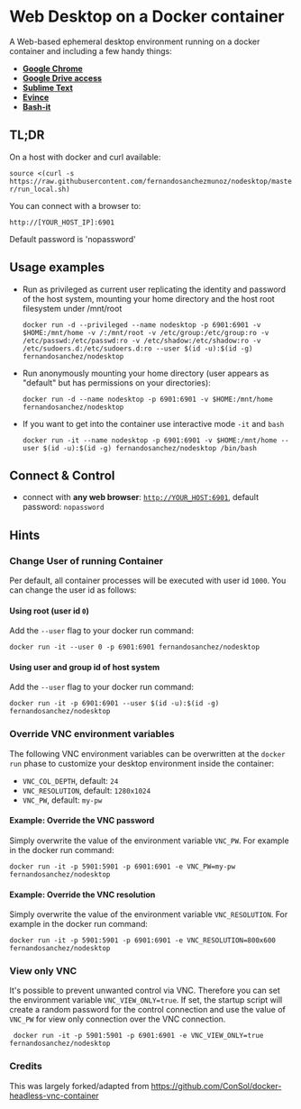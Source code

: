 # Web Desktop on a Docker container

A Web-based ephemeral desktop environment running on a docker container and including a few handy things:

* [**Google Chrome**](https://www.google.com/chrome/)
* [**Google Drive access**](https://astrada.github.io/google-drive-ocamlfuse/)
* [**Sublime Text**](https://www.sublimetext.com/)
* [**Evince**](https://wiki.gnome.org/Apps/Evince)
* [**Bash-it**](https://github.com/Bash-it/bash-it)


## TL;DR

On a host with docker and curl available:

`source <(curl -s https://raw.githubusercontent.com/fernandosanchezmunoz/nodesktop/master/run_local.sh)`

You can connect with a browser to:

`http://[YOUR_HOST_IP]:6901`

Default password is 'nopassword'

## Usage examples

- Run as privileged as current user replicating the identity and password of the host system, mounting your home directory and the host root filesystem under /mnt/root

      docker run -d --privileged --name nodesktop -p 6901:6901 -v $HOME:/mnt/home -v /:/mnt/root -v /etc/group:/etc/group:ro -v /etc/passwd:/etc/passwd:ro -v /etc/shadow:/etc/shadow:ro -v /etc/sudoers.d:/etc/sudoers.d:ro --user $(id -u):$(id -g) fernandosanchez/nodesktop


- Run anonymously mounting your home directory (user appears as "default" but has permissions on your directories):

      docker run -d --name nodesktop -p 6901:6901 -v $HOME:/mnt/home fernandosanchez/nodesktop

- If you want to get into the container use interactive mode `-it` and `bash`
      
      docker run -it --name nodesktop -p 6901:6901 -v $HOME:/mnt/home --user $(id -u):$(id -g) fernandosanchez/nodesktop /bin/bash

## Connect & Control

* connect with __any web browser__: [`http://YOUR_HOST:6901`](http://localhost:6901), default password: `nopassword` 

## Hints

### Change User of running Container

Per default, all container processes will be executed with user id `1000`. You can change the user id as follows: 

#### Using root (user id `0`)
Add the `--user` flag to your docker run command:

    docker run -it --user 0 -p 6901:6901 fernandosanchez/nodesktop

#### Using user and group id of host system
Add the `--user` flag to your docker run command:

    docker run -it -p 6901:6901 --user $(id -u):$(id -g) fernandosanchez/nodesktop

### Override VNC environment variables
The following VNC environment variables can be overwritten at the `docker run` phase to customize your desktop environment inside the container:
* `VNC_COL_DEPTH`, default: `24`
* `VNC_RESOLUTION`, default: `1280x1024`
* `VNC_PW`, default: `my-pw`

#### Example: Override the VNC password
Simply overwrite the value of the environment variable `VNC_PW`. For example in
the docker run command:

    docker run -it -p 5901:5901 -p 6901:6901 -e VNC_PW=my-pw fernandosanchez/nodesktop

#### Example: Override the VNC resolution
Simply overwrite the value of the environment variable `VNC_RESOLUTION`. For example in
the docker run command:

    docker run -it -p 5901:5901 -p 6901:6901 -e VNC_RESOLUTION=800x600 fernandosanchez/nodesktop
    
### View only VNC
It's possible to prevent unwanted control via VNC. Therefore you can set the environment variable `VNC_VIEW_ONLY=true`. If set, the startup script will create a random password for the control connection and use the value of `VNC_PW` for view only connection over the VNC connection.

     docker run -it -p 5901:5901 -p 6901:6901 -e VNC_VIEW_ONLY=true fernandosanchez/nodesktop
     
### Credits

This was largely forked/adapted from https://github.com/ConSol/docker-headless-vnc-container

